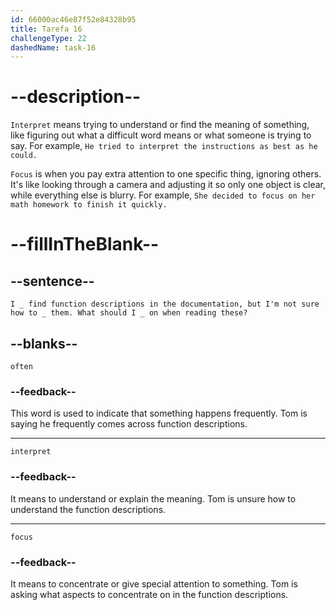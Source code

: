 ```yaml
---
id: 66000ac46e87f52e84328b95
title: Tarefa 16
challengeType: 22
dashedName: task-16
---
```


<!--
AUDIO REFERENCE:
Tom: I often find function descriptions in the documentation, but I'm not sure how to interpret them. What should I focus on when reading these?
-->

# --description--

`Interpret` means trying to understand or find the meaning of something, like figuring out what a difficult word means or what someone is trying to say. For example, `He tried to interpret the instructions as best as he could.`

`Focus` is when you pay extra attention to one specific thing, ignoring others. It's like looking through a camera and adjusting it so only one object is clear, while everything else is blurry. For example, `She decided to focus on her math homework to finish it quickly.`

# --fillInTheBlank--

## --sentence--

`I _ find function descriptions in the documentation, but I'm not sure how to _ them. What should I _ on when reading these?`

## --blanks--

`often`

### --feedback--

This word is used to indicate that something happens frequently. Tom is saying he frequently comes across function descriptions.

---

`interpret`

### --feedback--

It means to understand or explain the meaning. Tom is unsure how to understand the function descriptions.

---

`focus`

### --feedback--

It means to concentrate or give special attention to something. Tom is asking what aspects to concentrate on in the function descriptions.

